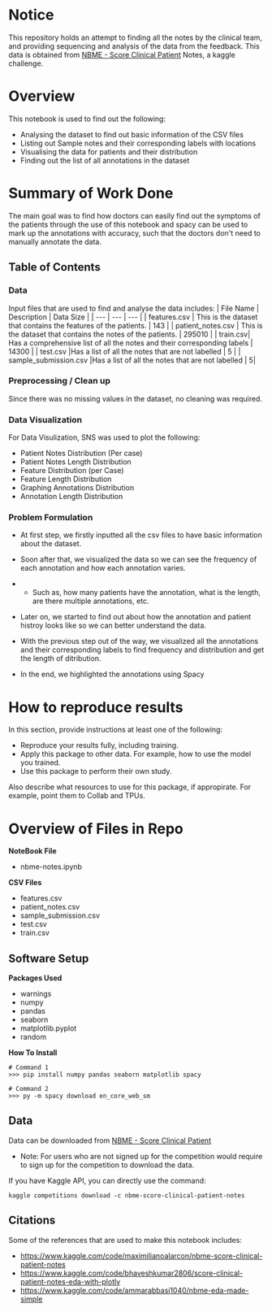 # Notice

This repository holds an attempt to finding all the notes by the clinical team, and providing sequencing and analysis of the data from the feedback. This data is obtained from [NBME - Score Clinical Patient](https://www.kaggle.com/competitions/nbme-score-clinical-patient-notes) Notes, a kaggle challenge.

# Overview

This notebook is used to find out the following:

- Analysing the dataset to find out basic information of the CSV files
- Listing out Sample notes and their corresponding labels with locations
- Visualising the data for patients and their distribution
- Finding out the list of all annotations in the dataset

# Summary of Work Done

The main goal was to find how doctors can easily find out the symptoms of the patients through the use of this notebook and spacy can be used to mark up the annotations with accuracy, such that the doctors don't need to manually annotate the data.

## Table of Contents

### Data

Input files that are used to find and analyse the data includes:
| File Name | Description | Data Size |
| --- | --- | --- |
| features.csv | This is the dataset that contains the features of the patients. | 143 |
| patient_notes.csv | This is the dataset that contains the notes of the patients. | 295010 |
| train.csv| Has a comprehensive list of all the notes and their corresponding labels | 14300 |
| test.csv |Has a list of all the notes that are not labelled | 5 |
| sample_submission.csv |Has a list of all the notes that are not labelled | 5|

### Preprocessing / Clean up

Since there was no missing values in the dataset, no cleaning was required.

### Data Visualization

For Data Visulization, SNS was used to plot the following:

- Patient Notes Distribution (Per case)
- Patient Notes Length Distribution
- Feature Distribution (per Case)
- Feature Length Distribution
- Graphing Annotations Distribution
- Annotation Length Distribution

### Problem Formulation

- At first step, we firstly inputted all the csv files to have basic information about the dataset.

- Soon after that, we visualized the data so we can see the frequency of each annotation and how each annotation varies.

- - Such as, how many patients have the annotation, what is the length, are there multiple annotations, etc.

- Later on, we started to find out about how the annotation and patient histroy looks like so we can better understand the data.

- With the previous step out of the way, we visualized all the annotations and their corresponding labels to find frequency and distribution and get the length of ditribution.

- In the end, we highlighted the annotations using Spacy

# How to reproduce results

In this section, provide instructions at least one of the following:

- Reproduce your results fully, including training.
- Apply this package to other data. For example, how to use the model you trained.
- Use this package to perform their own study.

Also describe what resources to use for this package, if appropirate. For example, point them to Collab and TPUs.

# Overview of Files in Repo

**NoteBook File**

- nbme-notes.ipynb

**CSV Files**

- features.csv
- patient_notes.csv
- sample_submission.csv
- test.csv
- train.csv

## Software Setup

**Packages Used**

- warnings
- numpy
- pandas
- seaborn
- matplotlib.pyplot
- random

**How To Install**

```
# Command 1
>>> pip install numpy pandas seaborn matplotlib spacy

# Command 2
>>> py -m spacy download en_core_web_sm
```

## Data

Data can be downloaded from [NBME - Score Clinical Patient](https://www.kaggle.com/competitions/nbme-score-clinical-patient-notes/data)

- Note: For users who are not signed up for the competition would require to sign up for the competition to download the data.

If you have Kaggle API, you can directly use the command:

`kaggle competitions download -c nbme-score-clinical-patient-notes`

## Citations

Some of the references that are used to make this notebook includes:

- https://www.kaggle.com/code/maximilianoalarcon/nbme-score-clinical-patient-notes
- https://www.kaggle.com/code/bhaveshkumar2806/score-clinical-patient-notes-eda-with-plotly
- https://www.kaggle.com/code/ammarabbasi1040/nbme-eda-made-simple

